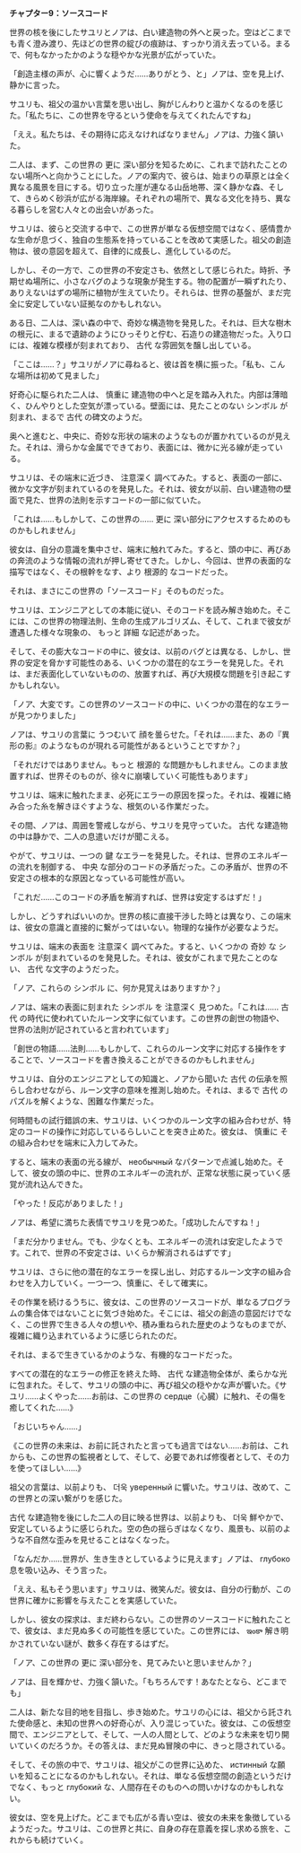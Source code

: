 **チャプター9：ソースコード**

世界の核を後にしたサユリとノアは、白い建造物の外へと戻った。空はどこまでも青く澄み渡り、先ほどの世界の綻びの痕跡は、すっかり消え去っている。まるで、何もなかったかのような穏やかな光景が広がっていた。

「創造主様の声が、心に響くようだ……ありがとう、と」ノアは、空を見上げ、静かに言った。

サユリも、祖父の温かい言葉を思い出し、胸がじんわりと温かくなるのを感じた。「私たちに、この世界を守るという使命を与えてくれたんですね」

「ええ。私たちは、その期待に応えなければなりません」ノアは、力強く頷いた。

二人は、まず、この世界の 更に 深い部分を知るために、これまで訪れたことのない場所へと向かうことにした。ノアの案内で、彼らは、始まりの草原とは全く異なる風景を目にする。切り立った崖が連なる山岳地帯、深く静かな森、そして、きらめく砂浜が広がる海岸線。それぞれの場所で、異なる文化を持ち、異なる暮らしを営む人々との出会いがあった。

サユリは、彼らと交流する中で、この世界が単なる仮想空間ではなく、感情豊かな生命が息づく、独自の生態系を持っていることを改めて実感した。祖父の創造物は、彼の意図を超えて、自律的に成長し、進化しているのだ。

しかし、その一方で、この世界の不安定さも、依然として感じられた。時折、予期せぬ場所に、小さなバグのような現象が発生する。物の配置が一瞬ずれたり、ありえないはずの場所に植物が生えていたり。それらは、世界の基盤が、まだ完全に安定していない証拠なのかもしれない。

ある日、二人は、深い森の中で、奇妙な構造物を発見した。それは、巨大な樹木の根元に、まるで遺跡のようにひっそりと佇む、石造りの建造物だった。入り口には、複雑な模様が刻まれており、 古代 な雰囲気を醸し出している。

「ここは……？」サユリがノアに尋ねると、彼は首を横に振った。「私も、こんな場所は初めて見ました」

好奇心に駆られた二人は、 慎重に 建造物の中へと足を踏み入れた。内部は薄暗く、ひんやりとした空気が漂っている。壁面には、見たことのない シンボル が刻まれ、まるで 古代 の碑文のようだ。

奥へと進むと、中央に、奇妙な形状の端末のようなものが置かれているのが見えた。それは、滑らかな金属でできており、表面には、微かに光る線が走っている。

サユリは、その端末に近づき、 注意深く 調べてみた。すると、表面の一部に、微かな文字が刻まれているのを発見した。それは、彼女が以前、白い建造物の壁面で見た、世界の法則を示すコードの一部に似ていた。

「これは……もしかして、この世界の…… 更に 深い部分にアクセスするためのものかもしれません」

彼女は、自分の意識を集中させ、端末に触れてみた。すると、頭の中に、再びあの奔流のような情報の流れが押し寄せてきた。しかし、今回は、世界の表面的な描写ではなく、その根幹をなす、より 根源的 なコードだった。

それは、まさにこの世界の「ソースコード」そのものだった。

サユリは、エンジニアとしての本能に従い、そのコードを読み解き始めた。そこには、この世界の物理法則、生命の生成アルゴリズム、そして、これまで彼女が遭遇した様々な現象の、 もっと 詳細 な記述があった。

そして、その膨大なコードの中に、彼女は、以前のバグとは異なる、しかし、世界の安定を脅かす可能性のある、いくつかの潜在的なエラーを発見した。それは、まだ表面化していないものの、放置すれば、再び大規模な問題を引き起こすかもしれない。

「ノア、大変です。この世界のソースコードの中に、いくつかの潜在的なエラーが見つかりました」

ノアは、サユリの言葉に うつむいて 顔を曇らせた。「それは……また、あの『異形の影』のようなものが現れる可能性があるということですか？」

「それだけではありません。もっと 根源的 な問題かもしれません。このまま放置すれば、世界そのものが、徐々に崩壊していく可能性もあります」

サユリは、端末に触れたまま、必死にエラーの原因を探った。それは、複雑に絡み合った糸を解きほぐすような、根気のいる作業だった。

その間、ノアは、周囲を警戒しながら、サユリを見守っていた。 古代 な建造物の中は静かで、二人の息遣いだけが聞こえる。

やがて、サユリは、一つの 鍵 なエラーを発見した。それは、世界のエネルギーの流れを制御する、 中央 な部分のコードの矛盾だった。この矛盾が、世界の不安定さの根本的な原因となっている可能性が高い。

「これだ……このコードの矛盾を解消すれば、世界は安定するはずだ！」

しかし、どうすればいいのか。世界の核に直接干渉した時とは異なり、この端末は、彼女の意識と直接的に繋がってはいない。物理的な操作が必要なようだ。

サユリは、端末の表面を 注意深く 調べてみた。すると、いくつかの 奇妙 な シンボル が刻まれているのを発見した。それは、彼女がこれまで見たことのない、 古代 な文字のようだった。

「ノア、これらの シンボル に、何か見覚えはありますか？」

ノアは、端末の表面に刻まれた シンボル を 注意深く 見つめた。「これは…… 古代 の時代に使われていたルーン文字に似ています。この世界の創世の物語や、世界の法則が記されていると言われています」

「創世の物語……法則……もしかして、これらのルーン文字に対応する操作をすることで、ソースコードを書き換えることができるのかもしれません」

サユリは、自分のエンジニアとしての知識と、ノアから聞いた 古代 の伝承を照らし合わせながら、ルーン文字の意味を推測し始めた。それは、まるで 古代 のパズルを解くような、困難な作業だった。

何時間もの試行錯誤の末、サユリは、いくつかのルーン文字の組み合わせが、特定のコードの操作に対応しているらしいことを突き止めた。彼女は、 慎重に その組み合わせを端末に入力してみた。

すると、端末の表面の光る線が、 необычный なパターンで点滅し始めた。そして、彼女の頭の中に、世界のエネルギーの流れが、正常な状態に戻っていく感覚が流れ込んできた。

「やった！反応がありました！」

ノアは、希望に満ちた表情でサユリを見つめた。「成功したんですね！」

「まだ分かりません。でも、少なくとも、エネルギーの流れは安定したようです。これで、世界の不安定さは、いくらか解消されるはずです」

サユリは、さらに他の潜在的なエラーを探し出し、対応するルーン文字の組み合わせを入力していく。一つ一つ、慎重に、そして確実に。

その作業を続けるうちに、彼女は、この世界のソースコードが、単なるプログラムの集合体ではないことに気づき始めた。そこには、祖父の創造の意図だけでなく、この世界で生きる人々の想いや、積み重ねられた歴史のようなものまでが、複雑に織り込まれているように感じられたのだ。

それは、まるで生きているかのような、有機的なコードだった。

すべての潜在的なエラーの修正を終えた時、 古代 な建造物全体が、柔らかな光に包まれた。そして、サユリの頭の中に、再び祖父の穏やかな声が響いた。《サユリ……よくやった……お前は、この世界の сердце（心臓）に触れ、その傷を癒してくれた……》

「おじいちゃん……」

《この世界の未来は、お前に託されたと言っても過言ではない……お前は、これからも、この世界の監視者として、そして、必要であれば修復者として、その力を使ってほしい……》

祖父の言葉は、以前よりも、 더욱 уверенный に響いた。サユリは、改めて、この世界との深い繋がりを感じた。

 古代 な建造物を後にした二人の目に映る世界は、以前よりも、 더욱 鮮やかで、安定しているように感じられた。空の色の揺らぎはなくなり、風景も、以前のような不自然な歪みを見せることはなくなった。

「なんだか……世界が、生き生きとしているように見えます」ノアは、 глубоко 息を吸い込み、そう言った。

「ええ、私もそう思います」サユリは、微笑んだ。彼女は、自分の行動が、この世界に確かに影響を与えたことを実感していた。

しかし、彼女の探求は、まだ終わらない。この世界のソースコードに触れたことで、彼女は、まだ見ぬ多くの可能性を感じていた。この世界には、 ఇంకా 解き明かされていない謎が、数多く存在するはずだ。

「ノア、この世界の 更に 深い部分を、見てみたいと思いませんか？」

ノアは、目を輝かせ、力強く頷いた。「もちろんです！あなたとなら、どこまでも」

二人は、新たな目的地を目指し、歩き始めた。サユリの心には、祖父から託された使命感と、未知の世界への好奇心が、入り混じっていた。彼女は、この仮想空間で、エンジニアとして、そして、一人の人間として、どのような未来を切り開いていくのだろうか。その答えは、まだ見ぬ冒険の中に、きっと隠されている。

そして、その旅の中で、サユリは、祖父がこの世界に込めた、 истинный な願いを知ることになるのかもしれない。それは、単なる仮想空間の創造というだけでなく、もっと глубокий な、人間存在そのものへの問いかけなのかもしれない。

彼女は、空を見上げた。どこまでも広がる青い空は、彼女の未来を象徴しているようだった。サユリは、この世界と共に、自身の存在意義を探し求める旅を、これからも続けていく。
